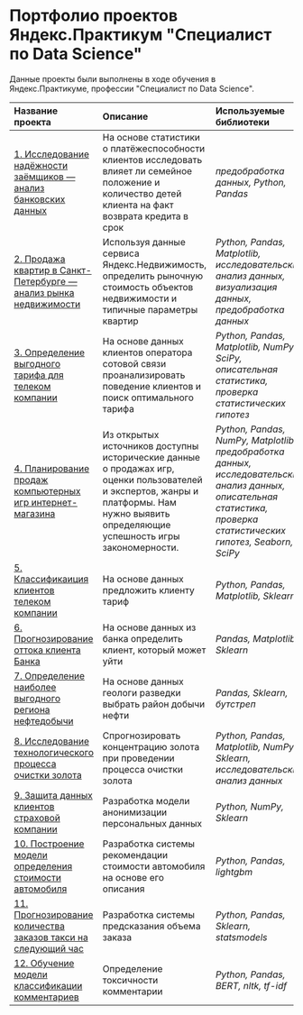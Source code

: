 # Портфолио проектов Яндекс.Практикум "Специалист по Data Science"


Данные проекты были выполнены в ходе обучения в Яндекс.Практикуме, профессии "Специалист по Data Science".

| Название проекта | Описание | Используемые библиотеки | 
| :---------------------- | :---------------------- | :---------------------- |
| [1. Исследование надёжности заёмщиков — анализ банковских данных](https://github.com/CheezeeCake/Yandex-Practicum/tree/main/1.%20Исследование%20надёжности%20заёмщиков%20—%20анализ%20банковских%20данных) | На основе статистики о платёжеспособности клиентов исследовать влияет ли семейное положение и количество детей клиента на факт возврата кредита в срок| *предобработка данных, Python, Pandas*|
| [2. Продажа квартир в Санкт-Петербурге — анализ рынка недвижимости](https://github.com/CheezeeCake/Yandex-Practicum/tree/main/2.%20Продажа%20квартир%20в%20Санкт-Петербурге%20—%20анализ%20рынка%20недвижимости) | Используя данные сервиса Яндекс.Недвижимость, определить рыночную стоимость объектов недвижимости и типичные параметры квартир | *Python, Pandas, Matplotlib, исследовательский анализ данных, визуализация данных, предобработка данных* |
| [3. Определение выгодного тарифа для телеком компании](https://github.com/CheezeeCake/Yandex-Practicum/tree/main/3.%20Определение%20выгодного%20тарифа%20для%20телеком%20компании) | На основе данных клиентов оператора сотовой связи проанализировать поведение клиентов и поиск оптимального тарифа | *Python, Pandas, Matplotlib, NumPy, SciPy, описательная статистика, проверка статистических гипотез* |
| [4. Планирование продаж компьютерных игр интернет-магазина](https://github.com/CheezeeCake/Yandex-Practicum/tree/main/4.%20Планирование%20продаж%20компьютерных%20игр%20интернет-магазина) | Из открытых источников доступны исторические данные о продажах игр, оценки пользователей и экспертов, жанры и платформы. Нам нужно выявить определяющие успешность игры закономерности. | *Python, Pandas, NumPy, Matplotlib, предобработка данных, исследовательский анализ данных, описательная статистика, проверка статистических гипотез, Seaborn, SciPy* |
| [5. Классификаиция клиентов телеком компании](https://github.com/CheezeeCake/Yandex-Practicum/tree/main/5.%20Классификаиция%20клиентов%20телеком%20компании) | На основе данных предложить клиенту тариф | *Python, Pandas, Matplotlib, Sklearn* | 
| [6. Прогнозирование оттока клиента Банка](https://github.com/CheezeeCake/Yandex-Practicum/tree/main/6.%20Прогнозирование%20оттока%20клиента%20Банка) | На основе данных из банка определить клиент, который может уйти | *Pandas, Matplotlib, Sklearn* |
| [7. Определение наиболее выгодного региона нефтедобычи](https://github.com/CheezeeCake/Yandex-Practicum/tree/main/7.%20Определение%20наиболее%20выгодного%20региона%20нефтедобычи) | На основе данных геологи разведки выбрать район добычи нефти | *Pandas, Sklearn, бутстреп* |
| [8. Исследование технологического процесса очистки золота](https://github.com/CheezeeCake/Yandex-Practicum/tree/main/8.%20Исследование%20технологического%20процесса%20очистки%20золота) | Спрогнозировать концентрацию золота при проведении процесса очистки золота | *Python, Pandas, Matplotlib, NumPy, Sklearn, исследовательский анализ данных* |
| [9. Защита данных клиентов страховой компании](https://github.com/CheezeeCake/Yandex-Practicum/tree/main/9.%20Защита%20данных%20клиентов%20страховой%20компании) | Разработка модели анонимизации персональных данных | *Python, NumPy, Sklearn* |
| [10. Построение модели определения стоимости автомобиля](https://github.com/CheezeeCake/Yandex-Practicum/tree/main/10.%20Построение%20модели%20определения%20стоимости%20автомобиля) | Разработка системы рекомендации стоимости автомобиля на основе его описания | *Python, Pandas, lightgbm* |
| [11. Прогнозирование количества заказов такси на следующий час](https://github.com/CheezeeCake/Yandex-Practicum/tree/main/11.%20Прогнозирование%20количества%20заказов%20такси%20на%20следующий%20час) | Разработка системы предсказания объема заказа | *Python, Pandas, Sklearn, statsmodels* |
| [12. Обучение модели классификации комментариев](https://github.com/CheezeeCake/Yandex-Practicum/tree/main/12.%20Обучение%20модели%20классификации%20комментариев) | Определение токсичности комментарии | *Python, Pandas, BERT, nltk, tf-idf* |
